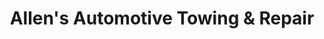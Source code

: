 ---
title: "Allen's Automotive Towing & Repair"
url: /mesa/allens-automotive-towing-und-repair/
shop: Autowerkstatt
---